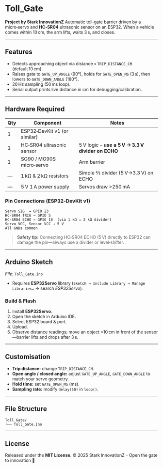 # Toll\_Gate

**Project by Stark InnovationZ**
Automatic toll‑gate barrier driven by a micro‑servo and **HC‑SR04** ultrasonic sensor on an ESP32. When a vehicle comes within 10 cm, the arm lifts, waits 3 s, and closes.

---

## Features

* Detects approaching object via distance < `TRIP_DISTANCE_CM` (default 10 cm).
* Raises gate to `GATE_UP_ANGLE` (90°), holds for `GATE_OPEN_MS` (3 s), then lowers to `GATE_DOWN_ANGLE` (180°).
* 20 Hz sampling (50 ms loop).
* Serial output prints live distance in cm for debugging/calibration.

---

## Hardware Required

| Qty | Component                    | Notes                                             |
| --- | ---------------------------- | ------------------------------------------------- |
| 1   | ESP32‑DevKit v1 (or similar) |                                                   |
| 1   | HC‑SR04 ultrasonic sensor    | 5 V logic – **use a 5 V → 3.3 V divider on ECHO** |
| 1   | SG90 / MG90S micro‑servo     | Arm barrier                                       |
| —   | 1 kΩ & 2 kΩ resistors        | Simple ⅔ divider (5 V→3.3 V) on ECHO              |
| —   | 5 V 1 A power supply         | Servos draw >250 mA                               |

### Pin Connections (ESP32‑DevKit v1)

```text
Servo SIG  → GPIO 23
HC‑SR04 TRIG → GPIO 5
HC‑SR04 ECHO → GPIO 18  (via 1 kΩ ↓ 2 kΩ divider)
Servo VCC, Sensor VCC → 5 V
All GNDs common
```

> **Safety tip:** Connecting HC‑SR04 ECHO (5 V) directly to ESP32 can damage the pin—always use a divider or level‑shifter.

---

## Arduino Sketch

*File:* `Toll_Gate.ino`

* Requires **ESP32Servo** library (`Sketch → Include Library → Manage Libraries…` → search *ESP32Servo*).

### Build & Flash

1. Install **ESP32Servo**.
2. Open the sketch in Arduino IDE.
3. Select ESP32 board & port.
4. Upload.
5. Observe distance readings; move an object <10 cm in front of the sensor—barrier lifts and drops after 3 s.

---

## Customisation

* **Trip distance:** change `TRIP_DISTANCE_CM`.
* **Open angle / closed angle:** adjust `GATE_UP_ANGLE`, `GATE_DOWN_ANGLE` to match your servo geometry.
* **Hold time:** set `GATE_OPEN_MS` (ms).
* **Sampling rate:** modify `delay(50)` in `loop()`.

---

## File Structure

```text
Toll_Gate/
└── Toll_Gate.ino
```

---

## License

Released under the **MIT License**.
© 2025 Stark InnovationZ – Open the gate to innovation 🚗
